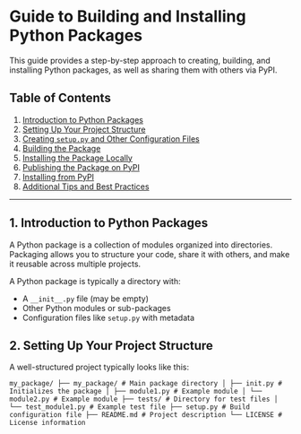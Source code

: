 # Guide to Building and Installing Python Packages

This guide provides a step-by-step approach to creating, building, and installing Python packages, as well as sharing them with others via PyPI.

## Table of Contents
1. [Introduction to Python Packages](#introduction-to-python-packages)
2. [Setting Up Your Project Structure](#setting-up-your-project-structure)
3. [Creating `setup.py` and Other Configuration Files](#creating-setup-py-and-other-configuration-files)
4. [Building the Package](#building-the-package)
5. [Installing the Package Locally](#installing-the-package-locally)
6. [Publishing the Package on PyPI](#publishing-the-package-on-pypi)
7. [Installing from PyPI](#installing-from-pypi)
8. [Additional Tips and Best Practices](#additional-tips-and-best-practices)

---

## 1. Introduction to Python Packages

A Python package is a collection of modules organized into directories. Packaging allows you to structure your code, share it with others, and make it reusable across multiple projects.

A Python package is typically a directory with:
- A `__init__.py` file (may be empty)
- Other Python modules or sub-packages
- Configuration files like `setup.py` with metadata

## 2. Setting Up Your Project Structure

A well-structured project typically looks like this:

```
my_package/ ├── my_package/ # Main package directory │ ├── init.py # Initializes the package │ ├── module1.py # Example module │ └── module2.py # Example module ├── tests/ # Directory for test files │ └── test_module1.py # Example test file ├── setup.py # Build configuration file ├── README.md # Project description └── LICENSE # License information
```
